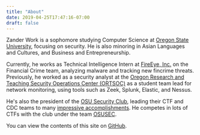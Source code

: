 ```yaml
---
title: "About"
date: 2019-04-25T17:47:16-07:00
draft: false
---
```


Zander Work is a sophomore studying Computer Science at [Oregon State University](https://www.oregonstate.edu/), focusing on security. He is also minoring in Asian Languages and Cultures, and Business and Entrepreneurship.

Currently, he works as Technical Intelligence Intern at [FireEye, Inc.](https://www.fireeye.com) on the Financial Crime team, analyzing malware and tracking new fincrime threats. Previously, he worked as a security analyst at the [Oregon Research and Teaching Security Operations Center (ORTSOC)](https://ortsoc.oregonstate.edu/) as a student team lead for network monitoring, using tools such as Zeek, Splunk, Elastic, and Nessus.

He's also the president of the [OSU Security Club](https://www.osusec.org/), leading their CTF and CDC teams to many [impressive accomplishments](https://www.osusec.org/accomplishments/). He competes in lots of CTFs with the club under the team [OSUSEC](https://ctftime.org/team/12858). 

You can view the contents of this site on [GitHub](https://github.com/captainGeech42/zanderwork.com).
